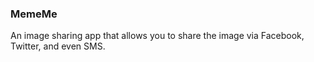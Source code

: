 ### MemeMe

An image sharing app that allows you to share the image via Facebook, Twitter, and even SMS.
